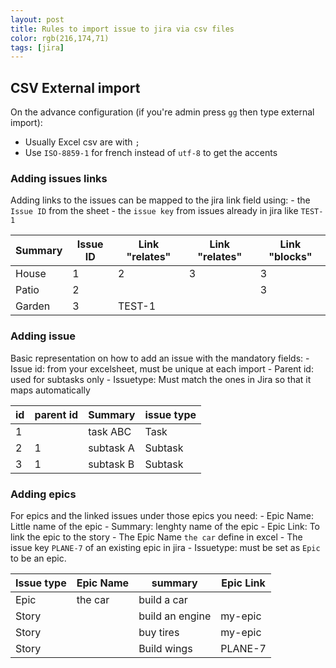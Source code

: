 ```yaml
---
layout: post
title: Rules to import issue to jira via csv files
color: rgb(216,174,71)
tags: [jira]
---
```


## CSV External import

On the advance configuration (if you're admin press `gg` then type external import):

- Usually Excel csv are with `;`
- Use `ISO-8859-1` for french instead of `utf-8` to get the accents
 
### Adding issues links

Adding links to the issues can be mapped to the jira link field using:
    - the `Issue ID` from the sheet
    - the `issue key` from issues already in jira like `TEST-1`

| Summary | Issue ID | Link  "relates" | Link "relates" | Link "blocks" |
|---------|----------|--------------------|-------------------|---------------|
| House   | 1        | 2                  | 3                 | 3             |
| Patio   | 2        |                    |                   | 3             |
| Garden  | 3        | TEST-1             |                   |               |


### Adding issue

Basic representation on how to add an issue with the mandatory fields:
    - Issue id: from your excelsheet, must be unique at each import
    - Parent id: used for subtasks only
    - Issuetype: Must match the ones in Jira so that it maps automatically
	
| id | parent id | Summary   | issue type |
|----|------------|--------------|-------------|
| 1  |               | task ABC    | Task          |
| 2  | 1            | subtask A   | Subtask    |
| 3  | 1            | subtask B   | Subtask    |


### Adding epics

For epics and the linked issues under those epics you need:
    - Epic Name: Little name of the epic
    - Summary: lenghty name of the epic
    - Epic Link: To link the epic to the story
        - The Epic Name `the car` define in excel
        - The issue key `PLANE-7` of an existing epic in jira 
    - Issuetype: must be set as `Epic` to be an epic.
	
| Issue type | Epic Name | summary         | Epic Link |
|------------|-----------|-----------------|-----------|
| Epic       | the car   | build a car     |           |
| Story      |           | build an engine | my-epic   |
| Story      |           | buy tires       | my-epic   |
| Story      |           | Build wings     | PLANE-7   |
